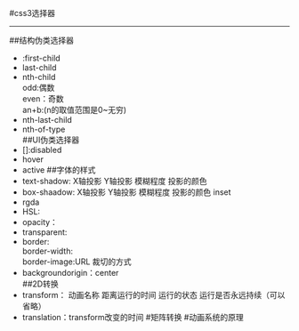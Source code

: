 #css3选择器

----------
##结构伪类选择器
* :first-child
* last-child
* nth-child  
	odd:偶数  
    even：奇数  
	an+b:(n的取值范围是0~无穷)
* nth-last-child
* nth-of-type  
##UI伪类选择器  
* []:disabled
* hover
* active
##字体的样式
* text-shadow: X轴投影 Y轴投影 模糊程度 投影的颜色  
* box-shaadow:  X轴投影 Y轴投影 模糊程度 投影的颜色 inset
* rgda
* HSL:
* opacity：
* transparent:
* border:  
  border-width:  
  border-image:URL 裁切的方式  
* backgroundorigin：center  
##2D转换  
* transform： 动画名称 距离运行的时间 运行的状态 运行是否永远持续（可以省略）
* translation：transform改变的时间
#矩阵转换
#动画系统的原理

